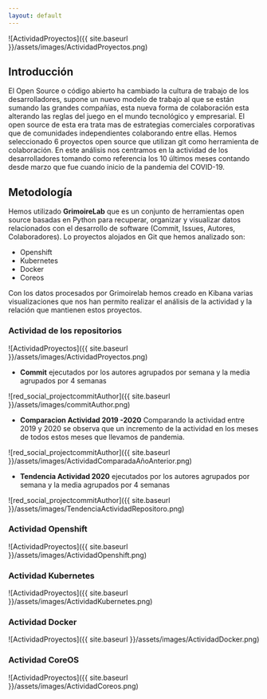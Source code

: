 ```yaml
---
layout: default
---
```



![ActividadProyectos]({{ site.baseurl }}/assets/images/ActividadProyectos.png)



## **Introducción**

El Open Source o código abierto ha cambiado la cultura de trabajo de los desarrolladores, supone un nuevo modelo de trabajo al que se están sumando las grandes compañías, esta nueva forma de colaboración esta alterando las reglas del juego en el mundo tecnológico y empresarial. El open source de esta era trata mas de estrategias comerciales corporativas que de comunidades independientes colaborando entre ellas. 
Hemos seleccionado 6 proyectos open source que utilizan git como herramienta de colaboración. En este análisis nos centramos en la actividad de los desarrolladores tomando como referencia los 10 últimos meses contando desde marzo que fue cuando inicio de la pandemia del COVID-19.

## **Metodología**

Hemos utilizado **GrimoireLab** que es un conjunto de herramientas  open source basadas en Python para recuperar, organizar y visualizar datos relacionados con el desarrollo de software (Commit, Issues, Autores, Colaboradores).
Lo proyectos alojados en Git que hemos analizado son:

* Openshift
* Kubernetes
* Docker
* Coreos


Con los datos procesados por Grimoirelab hemos creado  en Kibana varias visualizaciones que nos han permito realizar el análisis de la actividad y la relación que mantienen estos proyectos.


### Actividad de los repositorios
![ActividadProyectos]({{ site.baseurl }}/assets/images/ActividadProyectos.png)

* **Commit** ejecutados por los autores agrupados por semana y la media agrupados por 4 semanas

![red_social_projectcommitAuthor]({{ site.baseurl }}/assets/images/commitAuthor.png)

* **Comparacion Actividad 2019 -2020** Comparando la actividad entre 2019 y 2020 se observa que un incremento de la actividad en los meses de  todos estos meses que llevamos de pandemia.

![red_social_projectcommitAuthor]({{ site.baseurl }}/assets/images/ActividadComparadaAñoAnterior.png)

* **Tendencia Actividad 2020** ejecutados por los autores agrupados por semana y la media agrupados por 4 semanas

![red_social_projectcommitAuthor]({{ site.baseurl }}/assets/images/TendenciaActividadRepositoro.png)

### Actividad Openshift
![ActividadProyectos]({{ site.baseurl }}/assets/images/ActividadOpenshift.png)
### Actividad Kubernetes
![ActividadProyectos]({{ site.baseurl }}/assets/images/ActividadKubernetes.png)
### Actividad Docker
![ActividadProyectos]({{ site.baseurl }}/assets/images/ActividadDocker.png)
### Actividad CoreOS
![ActividadProyectos]({{ site.baseurl }}/assets/images/ActividadCoreos.png)


